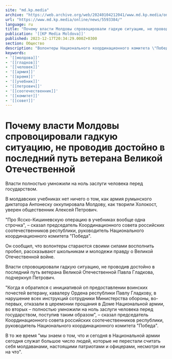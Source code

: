```yaml
---
site: "md.kp.media"
archive: "https://web.archive.org/web/20240104212041/www.md.kp.media/online/news/5593384/"
url: "https://www.md.kp.media/online/news/5593384/"
language: ru
title: "Почему власти Молдовы спровоцировали гадкую ситуацию, не проводив достойно в последний путь ветерана Великой Отечественной"
publication: '[[KP Media Moldova]]'
published: 2023-12-17T20:34:29.000Z+0300
section: Общество
description: "Волонтеры Национального координационного комитета \"Победа\" стараются своими силами восполнить пробел, рассказывают школьникам и молодежи правду о Великой Отечественной войне"
keywords:
- '[[молдова]]'
- '[[гладков]]'
- '[[человек]]'
- '[[армия]]'
- '[[время]]'
- '[[учебник]]'
- '[[петрович]]'
- '[[соотечественник]]'
- '[[комитет]]'
- '[[совет]]'
---
```


# Почему власти Молдовы спровоцировали гадкую ситуацию, не проводив достойно в последний путь ветерана Великой Отечественной

Власти полностью умножили на ноль заслуги человека перед государством.

В молдавских учебниках нет ничего о том, как армия румынского диктатора Антонеску оккупировала Молдову, как творили Холокост, уверен общественник Алексей Петрович.

"Про Ясско-Кишиневскую операцию в учебниках вообще одна строчка", – сказал председатель Координационного совета российских соотечественников республики, руководитель Национального координационного комитета "Победа".

Он сообщил, что волонтеры стараются своими силами восполнить пробел, рассказывают школьникам и молодежи правду о Великой Отечественной войне.

Власти спровоцировали гадкую ситуацию, не проводив достойно в последний путь ветерана Великой Отечественной Павла Гладкова, подчеркнул Петрович.

"Когда я обратился с инициативой оп предоставлении воинских почестей ветерану, кавалеру Ордена республики Павлу Гладкову, в нарушение всех инструкций сотрудники Министерства обороны, во-первых, отказали в церемонии прощания в Доме Национальной армии, во вторых – полностью умножили на ноль заслуги человека перед государством, поступив таким образом", – сказал председатель Координационного совета российских соотечественников республики, руководитель Национального координационного комитета "Победа".

В то же время "мы знаем о том, что и сегодня в Национальной армии сегодня служат большое число людей, которые не перестали считать себя молдаванами, настоящими патриотами и офицерами, несмотря ни на что".